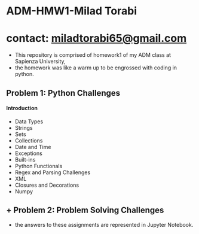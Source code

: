 # ADM-HMW1-Milad Torabi
# contact: miladtorabi65@gmail.com
- This repository is comprised of homework1 of my ADM class at Sapienza University, 
- the homework was like a warm up to be engrossed with coding in python. 
## Problem 1: Python Challenges
#### Introduction
+ Data Types
+ Strings
+ Sets
+ Collections
+ Date and Time
+ Exceptions
+ Built-ins
+ Python Functionals
+ Regex and Parsing Challenges
+ XML
+ Closures and Decorations
+ Numpy
## + Problem 2: Problem Solving Challenges
+ the answers to these assignments are represented in Jupyter Notebook.

